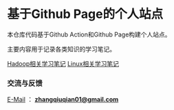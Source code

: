 # 基于Github Page的个人站点

本仓库代码基于Github Action和Github Page构建个人站点。

主要内容用于记录各类知识的学习笔记。

[Hadoop相关学习笔记](https://zhangchaney.github.io/hadoop-note)
[Linux相关学习笔记](https://zhangchaney.github.io/linux-note)

### 交流与反馈
[E-Mail](zhangqiuqian01@gmail.com) ： **zhangqiuqian01@gmail.com**

